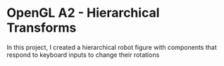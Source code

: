 # OpenGL A2 - Hierarchical Transforms
In this project, I created a hierarchical robot figure with components that respond to keyboard inputs to change their rotations